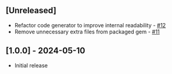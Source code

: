 ## [Unreleased]

- Refactor code generator to improve internal readability - [#12](https://github.com/collectiveidea/protoc-gen-twirp_ruby/pull/12)
- Remove unnecessary extra files from packaged gem - [#11](https://github.com/collectiveidea/protoc-gen-twirp_ruby/pull/11)

## [1.0.0] - 2024-05-10

- Initial release
